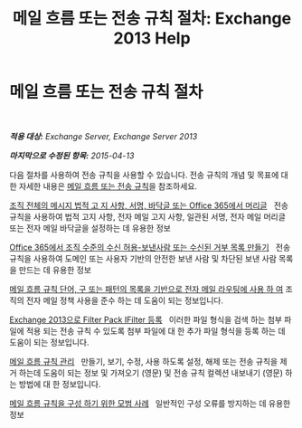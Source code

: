 ﻿---
title: '메일 흐름 또는 전송 규칙 절차: Exchange 2013 Help'
TOCTitle: 메일 흐름 또는 전송 규칙 절차
ms:assetid: f45f6eef-9e35-4ef4-97fa-1f6e277d14a1
ms:mtpsurl: https://technet.microsoft.com/ko-kr/library/Dn600440(v=EXCHG.150)
ms:contentKeyID: 61060550
ms.date: 05/22/2018
mtps_version: v=EXCHG.150
ms.translationtype: MT
---

# 메일 흐름 또는 전송 규칙 절차

 

_**적용 대상:** Exchange Server, Exchange Server 2013_

_**마지막으로 수정된 항목:** 2015-04-13_

다음 절차를 사용하여 전송 규칙을 사용할 수 있습니다. 전송 규칙의 개념 및 목표에 대한 자세한 내용은 [메일 흐름 또는 전송 규칙](mail-flow-rules-transport-rules-in-exchange-2013-exchange-2013-help.md)을 참조하세요.

[조직 전체의 메시지 법적 고 지 사항, 서명, 바닥글 또는 Office 365에서 머리글](https://technet.microsoft.com/ko-kr/library/dn600323\(v=exchg.150\))   전송 규칙을 사용하여 법적 고지 사항, 전자 메일 고지 사항, 일관된 서명, 전자 메일 머리글 또는 전자 메일 바닥글을 설정하는 데 유용한 정보

[Office 365에서 조직 수준의 수신 허용-보낸사람 또는 수신된 거부 목록 만들기](https://technet.microsoft.com/ko-kr/library/dn198251\(v=exchg.150\))   전송 규칙을 사용하여 도메인 또는 사용자 기반의 안전한 보낸 사람 및 차단된 보낸 사람 목록을 만드는 데 유용한 정보

[메일 흐름 규칙 단어, 구 또는 패턴의 목록을 기반으로 전자 메일 라우팅에 사용 하 여](use-mail-flow-rules-to-route-email-based-on-a-list-of-words-phrases-or-patterns-exchange-2013-help.md) 조직의 전자 메일 정책 사용을 준수 하는 데 도움이 되는 정보입니다.

[Exchange 2013으로 Filter Pack IFilter 등록](register-filter-pack-ifilters-with-exchange-2013-exchange-2013-help.md)   이러한 파일 형식을 검색 하는 첨부 파일에 적용 되는 전송 규칙 수 있도록 첨부 파일에 대 한 추가 파일 형식을 등록 하는 데 도움이 되는 정보입니다.

[메일 흐름 규칙 관리](manage-mail-flow-rules-exchange-2013-help.md)   만들기, 보기, 수정, 사용 하도록 설정, 해제 또는 전송 규칙을 제거 하는데 도움이 되는 정보 및 가져오기 (영문) 및 전송 규칙 컬렉션 내보내기 (영문) 하는 방법에 대 한 정보입니다.

[메일 흐름 규칙을 구성 하기 위한 모범 사례](best-practices-for-configuring-mail-flow-rules-exchange-2013-help.md)   일반적인 구성 오류를 방지하는 데 유용한 정보


